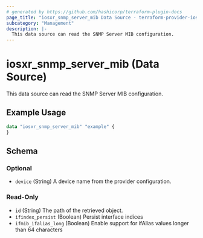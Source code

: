 ```yaml
---
# generated by https://github.com/hashicorp/terraform-plugin-docs
page_title: "iosxr_snmp_server_mib Data Source - terraform-provider-iosxr"
subcategory: "Management"
description: |-
  This data source can read the SNMP Server MIB configuration.
---
```


# iosxr_snmp_server_mib (Data Source)

This data source can read the SNMP Server MIB configuration.

## Example Usage

```terraform
data "iosxr_snmp_server_mib" "example" {
}
```

<!-- schema generated by tfplugindocs -->
## Schema

### Optional

- `device` (String) A device name from the provider configuration.

### Read-Only

- `id` (String) The path of the retrieved object.
- `ifindex_persist` (Boolean) Persist interface indices
- `ifmib_ifalias_long` (Boolean) Enable support for ifAlias values longer than 64 characters
